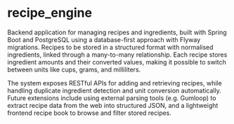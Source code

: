 # recipe_engine
Backend application for managing recipes and ingredients, built with Spring Boot and PostgreSQL using a database-first approach with Flyway migrations. Recipes to be stored in a structured format with normalised ingredients, linked through a many-to-many relationship. Each recipe stores ingredient amounts and their converted values, making it possible to switch between units like cups, grams, and milliliters.

The system exposes RESTful APIs for adding and retrieving recipes, while handling duplicate ingredient detection and unit conversion automatically. Future extensions include using external parsing tools (e.g. Gumloop) to extract recipe data from the web into structured JSON, and a lightweight frontend recipe book to browse and filter stored recipes.
